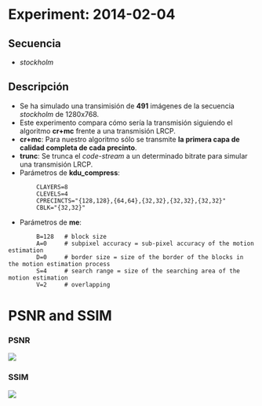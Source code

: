 Experiment: 2014-02-04
======================

Secuencia
---------
- *stockholm*

Descripción
-----------

- Se ha simulado una transimisión de **491** imágenes de la secuencia *stockholm* de 1280x768.
- Este experimento compara cómo sería la transmisión siguiendo el algoritmo **cr+mc** frente a una transmisión LRCP.
- **cr+mc**: Para nuestro algoritmo sólo se transmite **la primera capa de calidad completa de cada precinto**.
- **trunc**: Se trunca el *code-stream* a un determinado bitrate para simular una transmisión LRCP.
- Parámetros de **kdu\_compress**:

```
        CLAYERS=8
        CLEVELS=4
        CPRECINCTS="{128,128},{64,64},{32,32},{32,32},{32,32}"
        CBLK="{32,32}"
```

- Parámetros de **me**:

```
        B=128   # block size
        A=0     # subpixel accuracy = sub-pixel accuracy of the motion estimation
        D=0     # border size = size of the border of the blocks in the motion estimation process
        S=4     # search range = size of the searching area of the motion estimation
        V=2     # overlapping
```

PSNR and SSIM
=============

### PSNR

![](images/psnr_type2.png)

### SSIM

![](images/ssim_type2.png)
